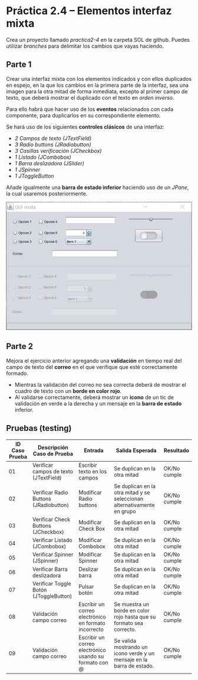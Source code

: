 # Práctica 2.4 – Elementos interfaz mixta

Crea un proyecto llamado *practica2-4* en la carpeta SOL de github. Puedes utilizar *branches* para delimitar los cambios que vayas haciendo.

## Parte 1

Crear una interfaz mixta con los elementos indicados y con ellos duplicados en espejo, en la que los cambios en la primera parte de la interfaz, sea una imagen para la otra mitad de forma inmediata, excepto al primer campo de texto, que deberá mostrar el duplicado con el texto en *orden inverso*.

Para ello habrá que hacer uso de los **eventos** relacionados con cada componente, para duplicarlos en su correspondiente elemento. 

Se hará uso de los siguientes **controles clásicos** de una interfaz:

-   *2 Campos de texto (JTextField)*
-   *3 Radio buttons (JRadiobutton)*
-   *3 Casillas verificación (JCheckbox)*
-   *1 Listado (JCombobox)*
-   *1 Barra deslizadora (JSlider)*
-   *1 JSpinner*
-   *1 JToggleButton*


Añade igualmente una **barra de estado inferior** haciendo uso de un *JPane*, la cual usaremos posteriormente.

![](media/b659313c2f89bf08a4f35281a33b65c3.png)

## Parte 2

Mejora el ejercicio anterior agregando una **validación** en tiempo real del campo de texto del **correo** en el que verifique que esté correctamente formado. 
- Mientras la validación del correo no sea correcta deberá de mostrar el cuadro de texto con un **borde en color rojo**.
- Al validarse correctamente, deberá mostrar un **icono** de un tic de validación en verde a la derecha y un mensaje en la **barra de estado** inferior.

## Pruebas (testing) 

| ID Caso Prueba | Descripción Caso de Prueba               | Entrada                          | Salida Esperada                                                                 | Resultado   |
|----------------|-----------------------------------------|----------------------------------|---------------------------------------------------------------------------------|-------------|
| 01             | Verificar campos de texto (JTextField)  | Escribir texto en los campos     | Se duplican en la otra mitad                                                     | OK/No cumple|
| 02             | Verificar Radio Buttons (JRadiobutton)   | Modificar Radio buttons          | Se duplican en la otra mitad y se seleccionan alternativamente en grupo                                                     | OK/No cumple|
| 03             | Verificar Check Buttons (JCheckbox)      | Modificar Check Box              | Se duplican en la otra mitad                                                     | OK/No cumple|
| 04             | Verificar Listado (JCombobox)            | Modificar Combobox               | Se duplican en la otra mitad                                                     | OK/No cumple|
| 05             | Verificar Spinner (JSpinner)             | Modificar Spinner                | Se duplican en la otra mitad                                                     | OK/No cumple|
| 06             | Verificar Barra deslizadora              | Deslizar barra                   | Se duplican en la otra mitad                                                     | OK/No cumple|
| 07             | Verificar Toggle Botón (JToggleButton)   | Pulsar botón                     | Se duplican en la otra mitad                                                     | OK/No cumple|
| 08             | Validación campo correo                  | Escribir un correo electrónico en formato incorrecto | Se muestra un borde en color rojo hasta que su formato sea correcto. | OK/No cumple|
| 09             | Validación campo correo                  | Escribir un correo electrónico usando su formato con @ | Se valida mostrando un icono verde y un mensaje en la barra de estado. | OK/No cumple|
